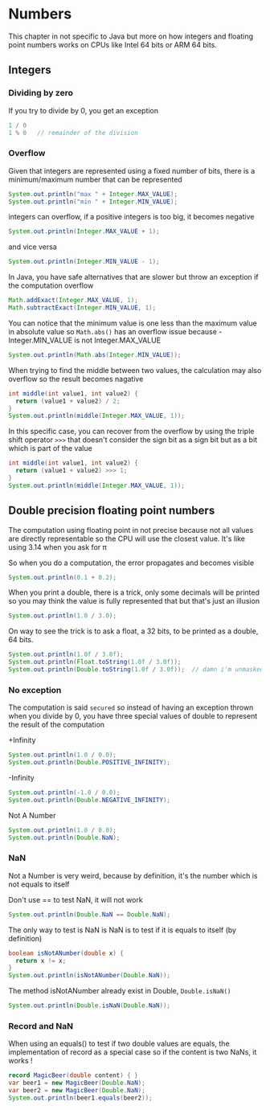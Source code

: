 
# Numbers
This chapter in not specific to Java but more on how integers and floating point numbers
works on CPUs like Intel 64 bits or ARM 64 bits.


## Integers

### Dividing by zero
If you try to divide by 0, you get an exception
```java
1 / 0
1 % 0   // remainder of the division
```

### Overflow
Given that integers are represented using a fixed number of bits,
there is a minimum/maximum number that can be represented
```java
System.out.println("max " + Integer.MAX_VALUE);
System.out.println("min " + Integer.MIN_VALUE);
```

integers can overflow, if a positive integers is too big, it becomes negative
```java
System.out.println(Integer.MAX_VALUE + 1);
```

and vice versa
```java
System.out.println(Integer.MIN_VALUE - 1);
```

In Java, you have safe alternatives that are slower but throw an exception
if the computation overflow
```java
Math.addExact(Integer.MAX_VALUE, 1);
Math.subtractExact(Integer.MIN_VALUE, 1);
```


You can notice that the minimum value is one less than the maximum value
in absolute value so `Math.abs()` has an overflow issue
because -Integer.MIN_VALUE is not Integer.MAX_VALUE
```java
System.out.println(Math.abs(Integer.MIN_VALUE));
```

When trying to find the middle between two values, the calculation may also overflow
so the result becomes nagative
```java
int middle(int value1, int value2) {
  return (value1 + value2) / 2;
}
System.out.println(middle(Integer.MAX_VALUE, 1));
```

In this specific case, you can recover from the overflow by using
the triple shift operator `>>>` that doesn't consider the sign bit as a sign bit
but as a bit which is part of the value
```java
int middle(int value1, int value2) {
  return (value1 + value2) >>> 1;
}
System.out.println(middle(Integer.MAX_VALUE, 1));
```


## Double precision floating point numbers
The computation using floating point in not precise because not all values are
directly representable so the CPU will use the closest value.
It's like using 3.14 when you ask for π

So when you do a computation, the error propagates and becomes visible
```java
System.out.println(0.1 + 0.2);
```

When you print a double, there is a trick, only some decimals will be printed
so you may think the value is fully represented that but that's just an illusion
```java
System.out.println(1.0 / 3.0);
```

On way to see the trick is to ask a float, a 32 bits, to be printed as a double, 64 bits.
```java
System.out.println(1.0f / 3.0f);
System.out.println(Float.toString(1.0f / 3.0f));
System.out.println(Double.toString(1.0f / 3.0f));  // damn i'm unmasked
```


### No exception
The computation is said `secured` so instead of having an exception thrown
when you divide by 0, you have three special values of double to represent the result
of the computation

+Infinity
```java
System.out.println(1.0 / 0.0);
System.out.println(Double.POSITIVE_INFINITY);
```

-Infinity
```java
System.out.println(-1.0 / 0.0);
System.out.println(Double.NEGATIVE_INFINITY);
```

Not A Number
```java
System.out.println(1.0 / 0.0);
System.out.println(Double.NaN);
```

### NaN
Not a Number is very weird, because by definition, it's the number which is not equals to itself

Don't use == to test NaN, it will not work
```java
System.out.println(Double.NaN == Double.NaN);
```

The only way to test is NaN is NaN is to test if it is equals to itself (by definition)
```java
boolean isNotANumber(double x) {
  return x != x;
}
System.out.println(isNotANumber(Double.NaN));
```

The method isNotANumber already exist in Double, `Double.isNaN()`
```java
System.out.println(Double.isNaN(Double.NaN));
```


### Record and NaN
When using an equals() to test if two double values are equals, the implementation
of record as a special case so if the content is two NaNs, it works ! 

```java
record MagicBeer(double content) { }
var beer1 = new MagicBeer(Double.NaN);
var beer2 = new MagicBeer(Double.NaN);
System.out.println(beer1.equals(beer2));
```
